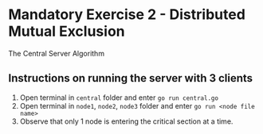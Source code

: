 # Mandatory Exercise 2 - Distributed Mutual Exclusion

The Central Server Algorithm

## Instructions on running the server with 3 clients 
1. Open terminal in ```central``` folder and enter ```go run central.go```
2. Open terminal in ```node1```, ```node2```, ```node3``` folder and enter ```go run <node file name>```
3. Observe that only 1 node is entering the critical section at a time. 

